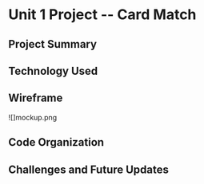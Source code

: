 
# Unit 1 Project -- Card Match
## Project Summary

## Technology Used

## Wireframe
![]mockup.png

## Code Organization

## Challenges and Future Updates
